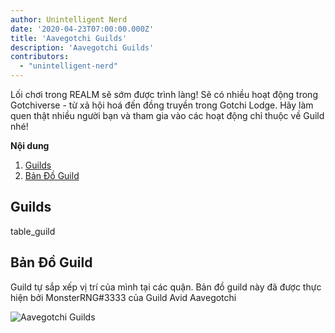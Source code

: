 ```yaml
---
author: Unintelligent Nerd
date: '2020-04-23T07:00:00.000Z'
title: 'Aavegotchi Guilds'
description: 'Aavegotchi Guilds'
contributors:
  - "unintelligent-nerd"
---
```


Lối chơi trong REALM sẽ sớm được trình làng! Sẽ có nhiều hoạt động trong Gotchiverse - từ xả hội hoá đến đồng truyền trong Gotchi Lodge. Hãy làm quen thật nhiều người bạn và tham gia vào các hoạt động chỉ thuộc về Guild nhé!

<div class="contentsBox">

**Nội dung**

<ol>
<li><a href=#guilds>Guilds</a></li>
<li><a href=#guild-map>Bản Đồ Guild</a></li>
</ol>

</div>

## Guilds

table_guild

## Bản Đồ Guild

Guild tự sắp xếp vị trí của mình tại các quận. Bản đồ guild này đã được thực hiện bởi MonsterRNG#3333 của Guild Avid Aavegotchi

<img class="bodyImage" src="/guild/guild-map.png" alt="Aavegotchi Guilds" />
